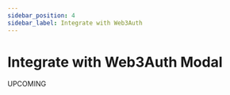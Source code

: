 ```yaml
---
sidebar_position: 4
sidebar_label: Integrate with Web3Auth
---
```


# Integrate with Web3Auth Modal

UPCOMING